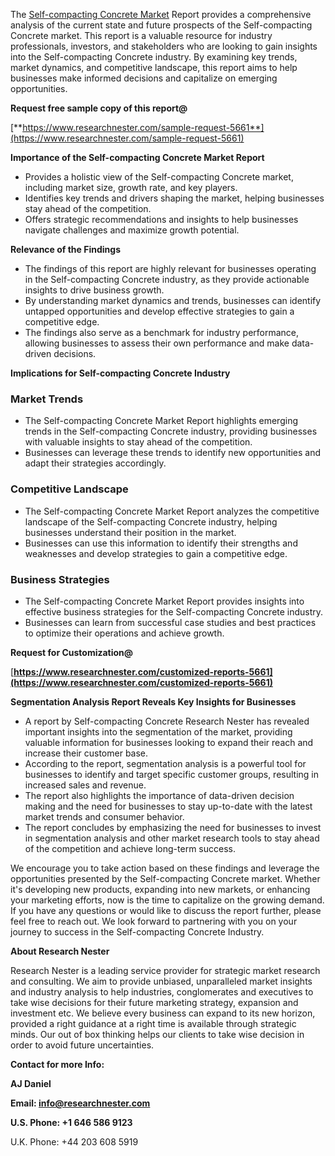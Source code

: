 ﻿The [Self-compacting Concrete Market](https://www.researchnester.com/reports/self-compacting-concrete-market/5661) Report provides a comprehensive analysis of the current state and future prospects of the Self-compacting Concrete market. This report is a valuable resource for industry professionals, investors, and stakeholders who are looking to gain insights into the Self-compacting Concrete industry. By examining key trends, market dynamics, and competitive landscape, this report aims to help businesses make informed decisions and capitalize on emerging opportunities.

**Request free sample copy of this report@**

[**https://www.researchnester.com/sample-request-5661**](https://www.researchnester.com/sample-request-5661) 

**Importance of the Self-compacting Concrete Market Report**

- Provides a holistic view of the Self-compacting Concrete market, including market size, growth rate, and key players.
- Identifies key trends and drivers shaping the market, helping businesses stay ahead of the competition.
- Offers strategic recommendations and insights to help businesses navigate challenges and maximize growth potential.

**Relevance of the Findings**

- The findings of this report are highly relevant for businesses operating in the Self-compacting Concrete industry, as they provide actionable insights to drive business growth.
- By understanding market dynamics and trends, businesses can identify untapped opportunities and develop effective strategies to gain a competitive edge.
- The findings also serve as a benchmark for industry performance, allowing businesses to assess their own performance and make data-driven decisions.

**Implications for Self-compacting Concrete Industry**
### **Market Trends**
- The Self-compacting Concrete Market Report highlights emerging trends in the Self-compacting Concrete industry, providing businesses with valuable insights to stay ahead of the competition.
- Businesses can leverage these trends to identify new opportunities and adapt their strategies accordingly.
### **Competitive Landscape**
- The Self-compacting Concrete Market Report analyzes the competitive landscape of the Self-compacting Concrete industry, helping businesses understand their position in the market.
- Businesses can use this information to identify their strengths and weaknesses and develop strategies to gain a competitive edge.
### **Business Strategies**
- The Self-compacting Concrete Market Report provides insights into effective business strategies for the Self-compacting Concrete industry.
- Businesses can learn from successful case studies and best practices to optimize their operations and achieve growth.

**Request for Customization@**

[**https://www.researchnester.com/customized-reports-5661](https://www.researchnester.com/customized-reports-5661)** 

**Segmentation Analysis Report Reveals Key Insights for Businesses**

- A report by Self-compacting Concrete Research Nester has revealed important insights into the segmentation of the market, providing valuable information for businesses looking to expand their reach and increase their customer base.
- According to the report, segmentation analysis is a powerful tool for businesses to identify and target specific customer groups, resulting in increased sales and revenue.
- The report also highlights the importance of data-driven decision making and the need for businesses to stay up-to-date with the latest market trends and consumer behavior.
- The report concludes by emphasizing the need for businesses to invest in segmentation analysis and other market research tools to stay ahead of the competition and achieve long-term success.

We encourage you to take action based on these findings and leverage the opportunities presented by the Self-compacting Concrete market. Whether it's developing new products, expanding into new markets, or enhancing your marketing efforts, now is the time to capitalize on the growing demand. If you have any questions or would like to discuss the report further, please feel free to reach out. We look forward to partnering with you on your journey to success in the Self-compacting Concrete Industry.

**About Research Nester**

Research Nester is a leading service provider for strategic market research and consulting. We aim to provide unbiased, unparalleled market insights and industry analysis to help industries, conglomerates and executives to take wise decisions for their future marketing strategy, expansion and investment etc. We believe every business can expand to its new horizon, provided a right guidance at a right time is available through strategic minds. Our out of box thinking helps our clients to take wise decision in order to avoid future uncertainties.

**Contact for more Info:**

**AJ Daniel**

**Email: info@researchnester.com**

**U.S. Phone: +1 646 586 9123**

U.K. Phone: +44 203 608 5919



